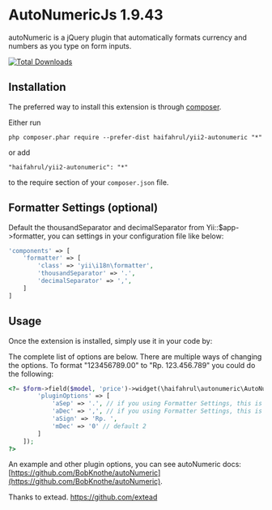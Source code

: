 AutoNumericJs 1.9.43
=============

autoNumeric is a jQuery plugin that automatically formats currency and numbers as you type on form inputs.

[![Total Downloads](https://poser.pugx.org/haifahrul/yii2-autonumeric/downloads)](https://packagist.org/packages/haifahrul/yii2-autonumeric)

Installation
------------

The preferred way to install this extension is through [composer](http://getcomposer.org/download/).

Either run

```
php composer.phar require --prefer-dist haifahrul/yii2-autonumeric "*"
```

or add

```
"haifahrul/yii2-autonumeric": "*"
```

to the require section of your `composer.json` file.

Formatter Settings (optional)
-----------------------------

Default the thousandSeparator and decimalSeparator from Yii::$app->formatter, you can settings in your configuration file like below:
``` php
'components' => [
    'formatter' => [
        'class' => 'yii\i18n\formatter',
        'thousandSeparator' => '.',
        'decimalSeparator' => ',',
    ]
]
```

Usage
-----

Once the extension is installed, simply use it in your code by:

The complete list of options are below.
There are multiple ways of changing the options. To format "123456789.00" to "Rp. 123.456.789" you could do the following:
```php
<?= $form->field($model, 'price')->widget(\haifahrul\autonumeric\AutoNumeric::classname(), [
        'pluginOptions' => [
            'aSep' => '.', // if you using Formatter Settings, this is not necessary
            'aDec' => ',', // if you using Formatter Settings, this is not necessary
            'aSign' => 'Rp. ',
            'mDec' => '0' // default 2
        ]
    ]);
?>
```

An example and other plugin options, you can see autoNumeric docs: [https://github.com/BobKnothe/autoNumeric](https://github.com/BobKnothe/autoNumeric).

Thanks to extead. https://github.com/extead
